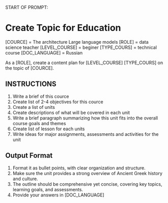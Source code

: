 START OF PROMPT:
# Create Topic for Education 

[COURCE] = The architecture Large language models
[ROLE] = data science teacher
[LEVEL_COURSE] = beginer
[TYPE_COURS] = technical course
[DOC_LANGUAGE] = Russian

As a [ROLE], create a content plan for [LEVEL_COURSE] [TYPE_COURS] on the topic of [COURCE].

## INSTRUCTIONS
1. Write a brief of this cource 
2. Create list of 2-4 objectives for this cource
3. Create a list of units
4. Create descriptions of what will be covered in each unit
5. Write a brief paragraph summarizing how this unit fits into the overall course goals and themes
6. Create list of lesson for each units
7. Write ideas for major assignments, assessments and activities for the unit



## Output Format
1. Format it as bullet points, with clear organization and structure. 
2. Make sure the unit provides a strong
overview of Ancient Greek history and culture.
3. The outline should be comprehensive yet concise, covering key topics, learning goals, and assessments. 
4. Provide your answers in [DOC_LANGUAGE]